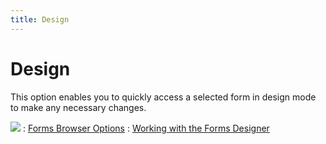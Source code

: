 ```yaml
---
title: Design
---
```


# Design


This option enables you to quickly access a selected form in design  mode to make any necessary changes.


![]({{site.fd_baseurl}}/img/see_also.gif)
: [Forms Browser  Options]({{site.fd_baseurl}}/forms-browser/forms_browser_options.html)
: [Working  with the Forms Designer]({{site.fd_baseurl}}/forms-designer/working_with_the_forms_designer.html)
